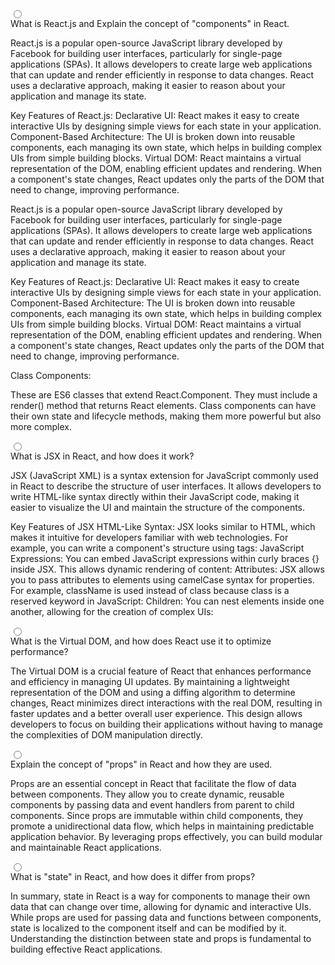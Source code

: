 <div className="join join-vertical w-full">
                <div className="collapse collapse-arrow join-item border-base-300 border">
                    <input type="radio" name="my-accordion-4" defaultChecked />
                    <div className="collapse-title text-xl font-medium">What is React.js and Explain the concept of "components" in React.</div>
                    <div className="collapse-content">
                        <p>React.js is a popular open-source JavaScript library developed by Facebook for building user interfaces, particularly for single-page applications (SPAs). It allows developers to create large web applications that can update and render efficiently in response to data changes. React uses a declarative approach, making it easier to reason about your application and manage its state.

Key Features of React.js:
Declarative UI: React makes it easy to create interactive UIs by designing simple views for each state in your application.
Component-Based Architecture: The UI is broken down into reusable components, each managing its own state, which helps in building complex UIs from simple building blocks.
Virtual DOM: React maintains a virtual representation of the DOM, enabling efficient updates and rendering. When a component's state changes, React updates only the parts of the DOM that need to change, improving performance.

React.js is a popular open-source JavaScript library developed by Facebook for building user interfaces, particularly for single-page applications (SPAs). It allows developers to create large web applications that can update and render efficiently in response to data changes. React uses a declarative approach, making it easier to reason about your application and manage its state.

Key Features of React.js:
Declarative UI: React makes it easy to create interactive UIs by designing simple views for each state in your application.
Component-Based Architecture: The UI is broken down into reusable components, each managing its own state, which helps in building complex UIs from simple building blocks.
Virtual DOM: React maintains a virtual representation of the DOM, enabling efficient updates and rendering. When a component's state changes, React updates only the parts of the DOM that need to change, improving performance.

Class Components:

These are ES6 classes that extend React.Component. They must include a render() method that returns React elements.
Class components can have their own state and lifecycle methods, making them more powerful but also more complex.
</p>
                    </div>
                </div>
                <div className="collapse collapse-arrow join-item border-base-300 border">
                    <input type="radio" name="my-accordion-4" />
                    <div className="collapse-title text-xl font-medium">What is JSX in React, and how does it work?</div>
                    <div className="collapse-content">
                        <p>JSX (JavaScript XML) is a syntax extension for JavaScript commonly used in React to describe the structure of user interfaces. It allows developers to write HTML-like syntax directly within their JavaScript code, making it easier to visualize the UI and maintain the structure of the components.

Key Features of JSX
HTML-Like Syntax: JSX looks similar to HTML, which makes it intuitive for developers familiar with web technologies. For example, you can write a component's structure using tags:
JavaScript Expressions: You can embed JavaScript expressions within curly braces {} inside JSX. This allows dynamic rendering of content:
Attributes: JSX allows you to pass attributes to elements using camelCase syntax for properties. For example, className is used instead of class because class is a reserved keyword in JavaScript:
Children: You can nest elements inside one another, allowing for the creation of complex UIs:
</p>
                    </div>
                </div>
                <div className="collapse collapse-arrow join-item border-base-300 border">
                    <input type="radio" name="my-accordion-4" />
                    <div className="collapse-title text-xl font-medium">What is the Virtual DOM, and how does React use it to optimize performance?</div>
                    <div className="collapse-content">
                        <p>The Virtual DOM is a crucial feature of React that enhances performance and efficiency in managing UI updates. By maintaining a lightweight representation of the DOM and using a diffing algorithm to determine changes, React minimizes direct interactions with the real DOM, resulting in faster updates and a better overall user experience. This design allows developers to focus on building their applications without having to manage the complexities of DOM manipulation directly.</p>
                    </div>
                </div>
                <div className="collapse collapse-arrow join-item border-base-300 border">
                    <input type="radio" name="my-accordion-4" />
                    <div className="collapse-title text-xl font-medium">Explain the concept of "props" in React and how they are used.</div>
                    <div className="collapse-content">
                        <p>Props are an essential concept in React that facilitate the flow of data between components. They allow you to create dynamic, reusable components by passing data and event handlers from parent to child components. Since props are immutable within child components, they promote a unidirectional data flow, which helps in maintaining predictable application behavior. By leveraging props effectively, you can build modular and maintainable React applications.</p>
                    </div>
                </div>
                <div className="collapse collapse-arrow join-item border-base-300 border">
                    <input type="radio" name="my-accordion-4" />
                    <div className="collapse-title text-xl font-medium">What is "state" in React, and how does it differ from props?</div>
                    <div className="collapse-content">
                        <p>In summary, state in React is a way for components to manage their own data that can change over time, allowing for dynamic and interactive UIs. While props are used for passing data and functions between components, state is localized to the component itself and can be modified by it. Understanding the distinction between state and props is fundamental to building effective React applications.</p>
                    </div>
                </div>
            </div>
